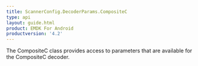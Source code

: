 ```yaml
---
title: ScannerConfig.DecoderParams.CompositeC
type: api
layout: guide.html
product: EMDK For Android
productversion: '4.2'
---
```



The CompositeC class provides access to parameters that are
 available for the CompositeC decoder.

